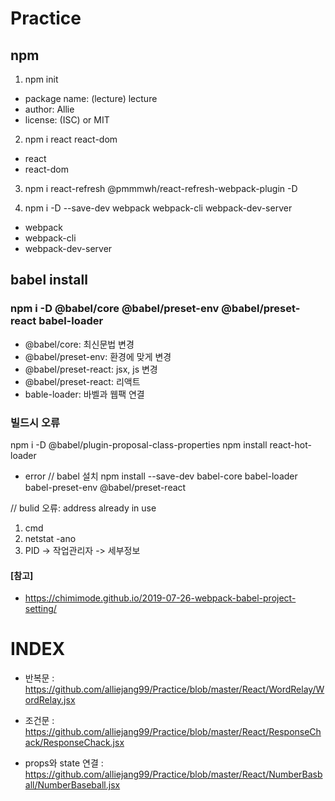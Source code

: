 # Practice

## npm
1. npm init
- package name: (lecture) lecture
- author: Allie
- license: (ISC) or MIT

2. npm i react react-dom
- react 
- react-dom

3. npm i react-refresh @pmmmwh/react-refresh-webpack-plugin -D

4. npm i -D --save-dev webpack webpack-cli webpack-dev-server
- webpack 
- webpack-cli
- webpack-dev-server

## babel install
### npm i -D @babel/core @babel/preset-env @babel/preset-react babel-loader 
- @babel/core: 최신문법 변경
- @babel/preset-env: 환경에 맞게 변경
- @babel/preset-react: jsx, js 변경
- @babel/preset-react: 리액트
- bable-loader: 바벨과 웹팩 연결

### 빌드시 오류
npm i -D @babel/plugin-proposal-class-properties
npm install react-hot-loader
+ error 
// babel 설치
npm install --save-dev babel-core babel-loader babel-preset-env @babel/preset-react

// bulid 오류: address already in use
1. cmd
2. netstat -ano
3. PID -> 작업관리자 -> 세부정보 


#### [참고]
- https://chimimode.github.io/2019-07-26-webpack-babel-project-setting/

# INDEX
- 반복문 : https://github.com/alliejang99/Practice/blob/master/React/WordRelay/WordRelay.jsx

- 조건문 : https://github.com/alliejang99/Practice/blob/master/React/ResponseChack/ResponseChack.jsx

- props와 state 연결 : https://github.com/alliejang99/Practice/blob/master/React/NumberBasball/NumberBaseball.jsx
